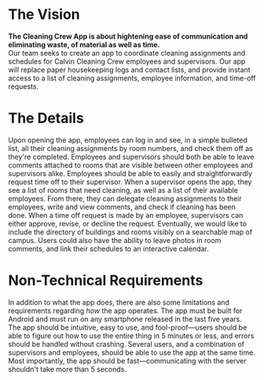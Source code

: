 # The Vision
<b>The Cleaning Crew App is about hightening ease of communication and eliminating waste, of material as well as time.</b>
<br>Our team seeks to create an app to coordinate cleaning assignments and schedules for Calvin Cleaning Crew employees and supervisors. Our app will replace paper housekeeping logs and contact lists, and provide instant access to a list of cleaning assignments, employee information, and time-off requests.
# The Details
Upon opening the app, employees can log in and see, in a simple bulleted list, all their cleaning assignments by room numbers, and check them off as they're completed. Employees and supervisors should both be able to leave comments attached to rooms that are visible between other employees and supervisors alike. Employees should be able to easily and straightforwardly request time off to their supervisor.
When a supervisor opens the app, they see a list of rooms that need cleaning, as well as a list of their available employees. From there, they can delegate cleaning assignments to their employees, write and view comments, and check if cleaning has been done. When a time off request is made by an employee, supervisors can either approve, revise, or decline the request.
Eventually, we would like to include the directory of buildings and rooms visibly on a searchable map of campus. Users could also have the ability to leave photos in room comments, and link their schedules to an interactive calendar.
# Non-Technical Requirements
In addition to what the app does, there are also some limitations and requirements regarding <i>how</i> the app operates. The app must be built for Android and must run on any smartphone released in the last five years. The app should be intuitive, easy to use, and fool-proof—users should be able to figure out how to use the entire thing in 5 minutes or less, and errors should be handled without crashing. Several users, and a combination of supervisors and employees, should be able to use the app at the same time. Most importantly, the app should be fast—communicating with the server shouldn't take more than 5 seconds.
